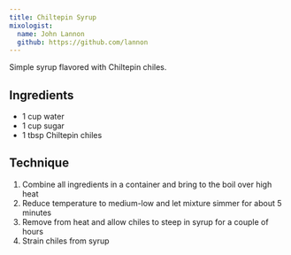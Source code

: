 ```yaml
---
title: Chiltepin Syrup
mixologist:
  name: John Lannon
  github: https://github.com/lannon
---
```


Simple syrup flavored with Chiltepin chiles.

Ingredients
-----------
* 1 cup water
* 1 cup sugar
* 1 tbsp Chiltepin chiles


Technique
-----------
1. Combine all ingredients in a container and bring to the boil over high heat
2. Reduce temperature to medium-low and let mixture simmer for about 5 minutes
3. Remove from heat and allow chiles to steep in syrup for a couple of hours
4. Strain chiles from syrup
